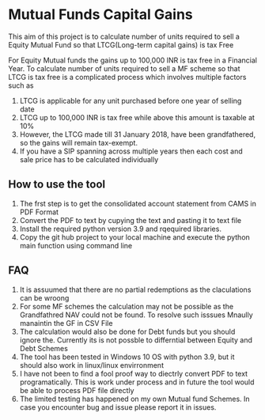 # Mutual Funds Capital Gains
This aim of this project is to calculate number of units required to sell a Equity Mutual Fund so that LTCG(Long-term capital gains) is tax Free

For Equity Mutual funds the gains up to 100,000 INR is tax free in a Financial Year. To calculate number of units required to sell a MF scheme so that LTCG is tax free is a complicated process which involves multiple factors such as
1. LTCG is applicable for any unit purchased before one year of selling date
2. LTCG up to 100,000 INR is tax free while above this amount is taxable at 10% 
3. However, the LTCG made till 31 January 2018, have been grandfathered, so the gains will remain tax-exempt.
4. If you have a SIP spanning across multiple years then each cost and sale price has to be calculated individually

## How to use the tool
1. The frst step is to get the consolidated account statement from CAMS in PDF Format
2. Convert the PDF to text by cupying the text and pasting it to  text file 
3. Install the required python version 3.9 and rqequired libraries.
4. Copy the git hub project to your local machine and execute the python main function using command line


## FAQ
1. It is assuumed that there are no partial redemptions as the claculations can be wroong
2. For some MF schemes the calculation may not be possible as the Grandfathred NAV could not be found. To resolve such isssues Mnaully manaintin the GF in CSV File
3. The calculation would also be done for Debt funds but you should ignore the. Currently its is not possble to differntial between Equity and Debt Schemes
4. The tool has been tested in Windows 10 OS with python 3.9, but it should also work in linux/linux envirronment
5. I have not been to find a fool proof way to diectrly convert PDF to text programatically. This is work under process and in future the tool would be able to process PDF file directly
6. The limited testing has happened on my own Mutual fund Schemes. In case you encounter bug and issue please report it in issues.

